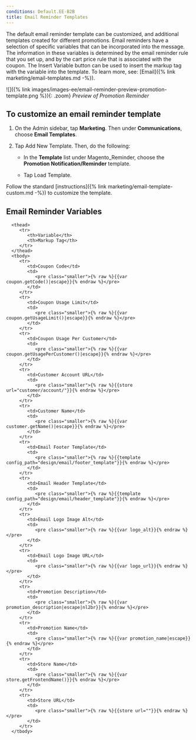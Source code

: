 ```yaml
---
conditions: Default.EE-B2B
title: Email Reminder Templates
---
```


The default email reminder template can be customized, and additional templates created for different promotions. Email reminders have a selection of specific variables that can be incorporated into the message. The information in these variables is determined by the email reminder rule that you set up, and by the cart price rule that is associated with the coupon. The Insert Variable button can be used to insert the markup tag with the variable into the template. To learn more, see: [Email]({% link marketing/email-templates.md -%}).

![]({% link images/images-ee/email-reminder-preview-promotion-template.png %}){: .zoom}
*Preview of Promotion Reminder*

## To customize an email reminder template

1. On the Admin sidebar, tap **Marketing**. Then under **Communications**, choose **Email Templates**.

1. Tap <span class="btn">Add New Template</span>. Then, do the following:

    * In the **Template** list under Magento_Reminder, choose the **Promotion Notification/Reminder** template.

    * Tap <span class="btn">Load Template</span>.

Follow the standard [instructions]({% link marketing/email-template-custom.md -%}) to customize the template.

## Email Reminder Variables

<table>
      <col WIDTH="200">
      <col WIDTH="auto">
      
      <thead>
         <tr>
            <th>Variable</th>
            <th>Markup Tag</th>
         </tr>
      </thead>
      <tbody>
         <tr>
            <td>Coupon Code</td>
            <td>
               <pre class="smaller">{% raw %}{{var coupon.getCode()|escape}}{% endraw %}</pre>
            </td>
         </tr>
         <tr>
            <td>Coupon Usage Limit</td>
            <td>
               <pre class="smaller">{% raw %}{{var coupon.getUsageLimit()|escape}}{% endraw %}</pre>
            </td>
         </tr>
         <tr>
            <td>Coupon Usage Per Customer</td>
            <td>
               <pre class="smaller">{% raw %}{{var coupon.getUsagePerCustomer()|escape}}{% endraw %}</pre>
            </td>
         </tr>
         <tr>
            <td>Customer Account URL</td>
            <td>
               <pre class="smaller">{% raw %}{{store url="customer/account/"}}{% endraw %}</pre>
            </td>
         </tr>
         <tr>
            <td>Customer Name</td>
            <td>
               <pre class="smaller">{% raw %}{{var customer.getName()|escape}}{% endraw %}</pre>
            </td>
         </tr>
         <tr>
            <td>Email Footer Template</td>
            <td>
               <pre class="smaller">{% raw %}{{template config_path="design/email/footer_template"}}{% endraw %}</pre>
            </td>
         </tr>
         <tr>
            <td>Email Header Template</td>
            <td>
               <pre class="smaller">{% raw %}{{template config_path="design/email/header_template"}}{% endraw %}</pre>
            </td>
         </tr>
         <tr>
            <td>Email Logo Image Alt</td>
            <td>
               <pre class="smaller">{% raw %}{{var logo_alt}}{% endraw %}</pre>
            </td>
         </tr>
         <tr>
            <td>Email Logo Image URL</td>
            <td>
               <pre class="smaller">{% raw %}{{var logo_url}}{% endraw %}</pre>
            </td>
         </tr>
         <tr>
            <td>Promotion Description</td>
            <td>
               <pre class="smaller">{% raw %}{{var promotion_description|escape|nl2br}}{% endraw %}</pre>
            </td>
         </tr>
         <tr>
            <td>Promotion Name</td>
            <td>
               <pre class="smaller">{% raw %}{{var promotion_name|escape}}{% endraw %}</pre>
            </td>
         </tr>
         <tr>
            <td>Store Name</td>
            <td>
               <pre class="smaller">{% raw %}{{var store.getFrontendName()}}{% endraw %}</pre>
            </td>
         </tr>
         <tr>
            <td>Store URL</td>
            <td>
               <pre class="smaller">{% raw %}{{store url=""}}{% endraw %}</pre>
            </td>
         </tr>
      </tbody>
   </table>

